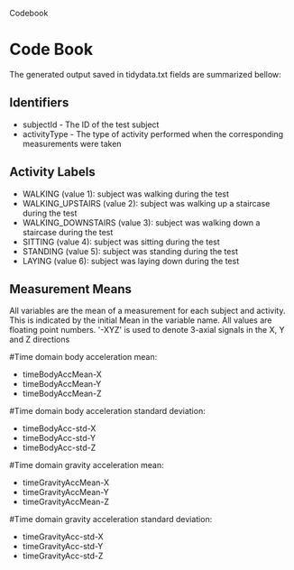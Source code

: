 Codebook

# Code Book

The generated output saved in tidydata.txt fields are summarized bellow:

## Identifiers

* subjectId - The ID of the test subject
* activityType - The type of activity performed when the corresponding measurements were taken

## Activity Labels

* WALKING (value 1): subject was walking during the test
* WALKING_UPSTAIRS (value 2): subject was walking up a staircase during the test
* WALKING_DOWNSTAIRS (value 3): subject was walking down a staircase during the test
* SITTING (value 4): subject was sitting during the test
* STANDING (value 5): subject was standing during the test
* LAYING (value 6): subject was laying down during the test

## Measurement Means

All variables are the mean of a measurement for each subject and activity. 
This is indicated by the initial Mean in the variable name. 
All values are floating point numbers.
'-XYZ' is used to denote 3-axial signals in the X, Y and Z directions

#Time domain body acceleration mean:
* timeBodyAccMean-X
* timeBodyAccMean-Y
* timeBodyAccMean-Z


#Time domain body acceleration standard deviation:
* timeBodyAcc-std-X
* timeBodyAcc-std-Y
* timeBodyAcc-std-Z

#Time domain gravity acceleration mean:
* timeGravityAccMean-X
* timeGravityAccMean-Y
* timeGravityAccMean-Z

#Time domain gravity acceleration standard deviation:
* timeGravityAcc-std-X
* timeGravityAcc-std-Y
* timeGravityAcc-std-Z
